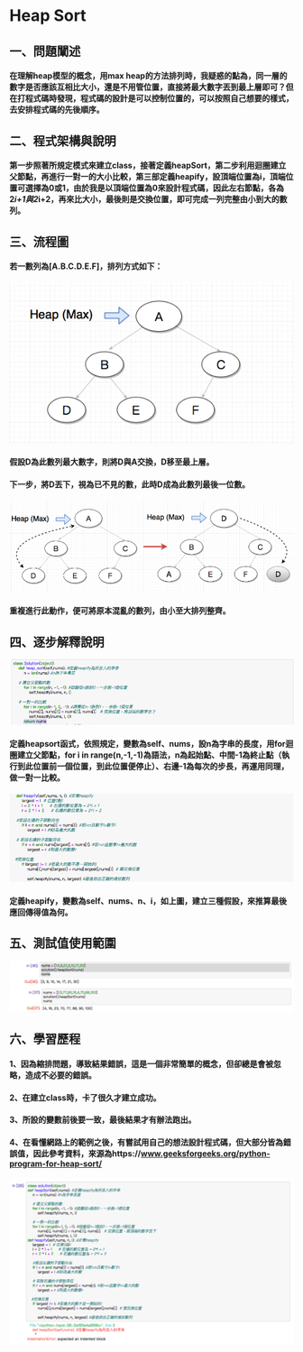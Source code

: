 # Heap Sort
## 一、問題闡述
#### 在理解heap模型的概念，用max heap的方法排列時，我疑惑的點為，同一層的數字是否應該互相比大小，還是不用管位置，直接將最大數字丟到最上層即可？但在打程式碼時發現，程式碼的設計是可以控制位置的，可以按照自己想要的樣式，去安排程式碼的先後順序。
## 二、程式架構與說明
#### 第一步照著所規定模式來建立class，接著定義heapSort，第二步利用迴圈建立父節點，再進行一對一的大小比較，第三部定義heapify，設頂端位置為i，頂端位置可選擇為0或1，由於我是以頂端位置為0來設計程式碼，因此左右節點，各為2*i+1與2*i+2，再來比大小，最後則是交換位置，即可完成一列完整由小到大的數列。
## 三、流程圖
#### 若一數列為[A.B.C.D.E.F]，排列方式如下：
![](/image/螢幕截圖%202019-11-03%2012.53.36.png)
#### 假設D為此數列最大數字，則將D與A交換，D移至最上層。
#### 下一步，將D丟下，視為已不見的數，此時D成為此數列最後一位數。
![](/image/螢幕截圖%202019-11-03%2013.10.53.png)
#### 重複進行此動作，便可將原本混亂的數列，由小至大排列整齊。
## 四、逐步解釋說明
![](/image/螢幕截圖%202019-11-10%2019.47.05.png)
#### 定義heapsort函式，依照規定，變數為self、nums，設n為字串的長度，用for迴圈建立父節點，for i in range(n,-1,-1)為語法，n為起始點、中間-1為終止點（執行到此位置前一個位置，到此位置便停止）、右邊-1為每次的步長，再運用同理，做一對一比較。
![](/image/螢幕截圖%202019-11-10%2019.47.22.png)
#### 定義heapify，變數為self、nums、n、i，如上圖，建立三種假設，來推算最後應回傳得值為何。
## 五、測試值使用範圍
![](/image/螢幕截圖%202019-11-10%2019.48.23.png)
![](/image/螢幕截圖%202019-11-10%2019.48.29.png)
## 六、學習歷程
#### 1、因為縮排問題，導致結果錯誤，這是一個非常簡單的概念，但卻總是會被忽略，造成不必要的錯誤。
#### 2、在建立class時，卡了很久才建立成功。
#### 3、所設的變數前後要一致，最後結果才有辦法跑出。
#### 4、在看懂網路上的範例之後，有嘗試用自己的想法設計程式碼，但大部分皆為錯誤值，因此參考資料，來源為https://www.geeksforgeeks.org/python-program-for-heap-sort/
![](/image/螢幕截圖%202019-11-08%2000.34.33.png)
